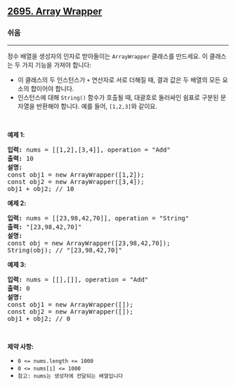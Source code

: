 <h2><a href="https://leetcode.com/problems/array-wrapper">2695. Array Wrapper</a></h2><h3>쉬움</h3><hr><p>정수 배열을 생성자의 인자로 받아들이는 <code>ArrayWrapper</code> 클래스를 만드세요. 이 클래스는 두 가지 기능을 가져야 합니다:</p>

<ul>
	<li>이 클래스의 두 인스턴스가 <code>+</code> 연산자로 서로 더해질 때, 결과 값은 두 배열의 모든 요소의 합이어야 합니다.</li>
	<li>인스턴스에 대해 <code>String()</code> 함수가 호출될 때, 대괄호로 둘러싸인 쉼표로 구분된 문자열을 반환해야 합니다. 예를 들어, <code>[1,2,3]</code>와 같이요.</li>
</ul>

<p>&nbsp;</p>
<p><strong class="example">예제 1:</strong></p>

<pre>
<strong>입력:</strong> nums = [[1,2],[3,4]], operation = "Add"
<strong>출력:</strong> 10
<strong>설명:</strong>
const obj1 = new ArrayWrapper([1,2]);
const obj2 = new ArrayWrapper([3,4]);
obj1 + obj2; // 10
</pre>

<p><strong class="example">예제 2:</strong></p>

<pre>
<strong>입력:</strong> nums = [[23,98,42,70]], operation = "String"
<strong>출력:</strong> "[23,98,42,70]"
<strong>설명:</strong>
const obj = new ArrayWrapper([23,98,42,70]);
String(obj); // "[23,98,42,70]"
</pre>

<p><strong class="example">예제 3:</strong></p>

<pre>
<strong>입력:</strong> nums = [[],[]], operation = "Add"
<strong>출력:</strong> 0
<strong>설명:</strong>
const obj1 = new ArrayWrapper([]);
const obj2 = new ArrayWrapper([]);
obj1 + obj2; // 0
</pre>

<p>&nbsp;</p>
<p><strong>제약 사항:</strong></p>

<ul>
	<li><code>0 &lt;= nums.length &lt;= 1000</code></li>
	<li><code>0 &lt;= nums[i]&nbsp;&lt;= 1000</code></li>
	<li><code>참고: nums는 생성자에 전달되는 배열입니다</code></li>
</ul>